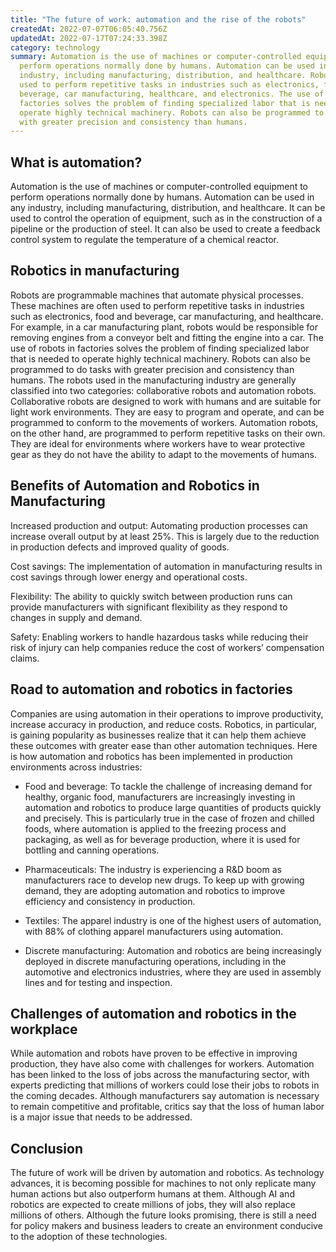 ```yaml
---
title: "The future of work: automation and the rise of the robots"
createdAt: 2022-07-07T06:05:40.756Z
updatedAt: 2022-07-17T07:24:33.398Z
category: technology
summary: Automation is the use of machines or computer-controlled equipment to
  perform operations normally done by humans. Automation can be used in any
  industry, including manufacturing, distribution, and healthcare. Robots are
  used to perform repetitive tasks in industries such as electronics, food and
  beverage, car manufacturing, healthcare, and electronics. The use of robots in
  factories solves the problem of finding specialized labor that is needed to
  operate highly technical machinery. Robots can also be programmed to do tasks
  with greater precision and consistency than humans.
---
```


## What is automation?

Automation is the use of machines or computer-controlled equipment to perform operations normally done by humans. Automation can be used in any industry, including manufacturing, distribution, and healthcare. It can be used to control the operation of equipment, such as in the construction of a pipeline or the production of steel. It can also be used to create a feedback control system to regulate the temperature of a chemical reactor.
## Robotics in manufacturing

Robots are programmable machines that automate physical processes. These machines are often used to perform repetitive tasks in industries such as electronics, food and beverage, car manufacturing, and healthcare. For example, in a car manufacturing plant, robots would be responsible for removing engines from a conveyor belt and fitting the engine into a car. The use of robots in factories solves the problem of finding specialized labor that is needed to operate highly technical machinery. Robots can also be programmed to do tasks with greater precision and consistency than humans. The robots used in the manufacturing industry are generally classified into two categories: collaborative robots and automation robots. Collaborative robots are designed to work with humans and are suitable for light work environments. They are easy to program and operate, and can be programmed to conform to the movements of workers. Automation robots, on the other hand, are programmed to perform repetitive tasks on their own. They are ideal for environments where workers have to wear protective gear as they do not have the ability to adapt to the movements of humans.

## Benefits of Automation and Robotics in Manufacturing

Increased production and output: Automating production processes can increase overall output by at least 25%. This is largely due to the reduction in production defects and improved quality of goods.

Cost savings: The implementation of automation in manufacturing results in cost savings through lower energy and operational costs.

Flexibility: The ability to quickly switch between production runs can provide manufacturers with significant flexibility as they respond to changes in supply and demand.

Safety: Enabling workers to handle hazardous tasks while reducing their risk of injury can help companies reduce the cost of workers’ compensation claims.

## Road to automation and robotics in factories

Companies are using automation in their operations to improve productivity, increase accuracy in production, and reduce costs. Robotics, in particular, is gaining popularity as businesses realize that it can help them achieve these outcomes with greater ease than other automation techniques. Here is how automation and robotics has been implemented in production environments across industries:

- Food and beverage: To tackle the challenge of increasing demand for healthy, organic food, manufacturers are increasingly investing in automation and robotics to produce large quantities of products quickly and precisely. This is particularly true in the case of frozen and chilled foods, where automation is applied to the freezing process and packaging, as well as for beverage production, where it is used for bottling and canning operations.

- Pharmaceuticals: The industry is experiencing a R&D boom as manufacturers race to develop new drugs. To keep up with growing demand, they are adopting automation and robotics to improve efficiency and consistency in production.

- Textiles: The apparel industry is one of the highest users of automation, with 88% of clothing apparel manufacturers using automation.

- Discrete manufacturing: Automation and robotics are being increasingly deployed in discrete manufacturing operations, including in the automotive and electronics industries, where they are used in assembly lines and for testing and inspection.

## Challenges of automation and robotics in the workplace

While automation and robots have proven to be effective in improving production, they have also come with challenges for workers. Automation has been linked to the loss of jobs across the manufacturing sector, with experts predicting that millions of workers could lose their jobs to robots in the coming decades. Although manufacturers say automation is necessary to remain competitive and profitable, critics say that the loss of human labor is a major issue that needs to be addressed.

## Conclusion

The future of work will be driven by automation and robotics. As technology advances, it is becoming possible for machines to not only replicate many human actions but also outperform humans at them. Although AI and robotics are expected to create millions of jobs, they will also replace millions of others. Although the future looks promising, there is still a need for policy makers and business leaders to create an environment conducive to the adoption of these technologies.
